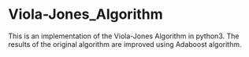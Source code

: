 # Viola-Jones_Algorithm
This is an implementation of the Viola-Jones Algorithm in python3. The results of the original algorithm are improved using Adaboost algorithm. 
